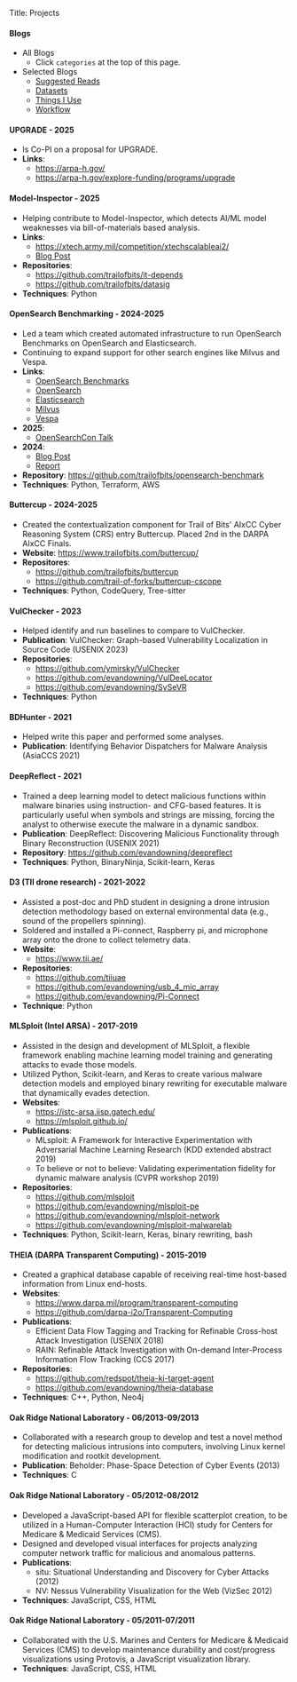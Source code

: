 Title: Projects

#### Blogs

* All Blogs
    * Click `categories` at the top of this page.
* Selected Blogs
    * [Suggested Reads](https://www.evandowning.com/suggested-reads.html)
    * [Datasets](https://www.evandowning.com/datasets.html)
    * [Things I Use](https://www.evandowning.com/things-i-use.html)
    * [Workflow](https://www.evandowning.com/workflow.html)

#### UPGRADE - 2025

* Is Co-PI on a proposal for UPGRADE.
* **Links**:
    * <https://arpa-h.gov/>
    * <https://arpa-h.gov/explore-funding/programs/upgrade>

#### Model-Inspector - 2025

* Helping contribute to Model-Inspector, which detects AI/ML model weaknesses via bill-of-materials based analysis.
* **Links**:
    * <https://xtech.army.mil/competition/xtechscalableai2/>
    * [Blog Post](https://blog.trailofbits.com/2024/02/28/our-response-to-the-us-armys-rfi-on-developing-aibom-tools-2/)
* **Repositories**:
    * <https://github.com/trailofbits/it-depends>
    * <https://github.com/trailofbits/datasig>
* **Techniques**: Python

#### OpenSearch Benchmarking - 2024-2025

* Led a team which created automated infrastructure to run OpenSearch Benchmarks on OpenSearch and Elasticsearch.
* Continuing to expand support for other search engines like Milvus and Vespa.
* **Links**:
    * [OpenSearch Benchmarks](https://github.com/opensearch-project/opensearch-benchmark)
    * [OpenSearch](https://github.com/opensearch-project/OpenSearch)
    * [Elasticsearch](https://github.com/elastic/elasticsearch)
    * [Milvus](https://github.com/milvus-io/milvus)
    * [Vespa](https://github.com/vespa-engine/vespa)
* **2025**:
    * [OpenSearchCon Talk](https://opensearchconna2025.sched.com/event/25Gpj/repeatable-benchmarking-an-exploration-of-opensearch-vs-elasticsearch-evan-downing-trail-of-bits)
* **2024**:
    * [Blog Post](https://blog.trailofbits.com/2025/03/06/benchmarking-opensearch-and-elasticsearch/)
    * [Report](https://github.com/trailofbits/publications/blob/master/reports/OpenSearch-Benchmarking.pdf)
* **Repository**: <https://github.com/trailofbits/opensearch-benchmark>
* **Techniques**: Python, Terraform, AWS

#### Buttercup - 2024-2025

* Created the contextualization component for Trail of Bits' AIxCC Cyber Reasoning System (CRS) entry Buttercup. Placed 2nd in the DARPA AIxCC Finals.
* **Website**: <https://www.trailofbits.com/buttercup/>
* **Repositores**:
    * <https://github.com/trailofbits/buttercup>
    * <https://github.com/trail-of-forks/buttercup-cscope>
* **Techniques**: Python, CodeQuery, Tree-sitter

#### VulChecker - 2023

* Helped identify and run baselines to compare to VulChecker.
* **Publication**: VulChecker: Graph-based Vulnerability Localization in Source Code (USENIX 2023)
* **Repositories**:
    * <https://github.com/ymirsky/VulChecker>
    * <https://github.com/evandowning/VulDeeLocator>
    * <https://github.com/evandowning/SySeVR>
* **Techniques**: Python

#### BDHunter - 2021

* Helped write this paper and performed some analyses.
* **Publication**: Identifying Behavior Dispatchers for Malware Analysis (AsiaCCS 2021)

#### DeepReflect - 2021

* Trained a deep learning model to detect malicious functions within malware binaries using instruction- and CFG-based features. It is particularly useful when symbols and strings are missing, forcing the analyst to otherwise execute the malware in a dynamic sandbox.
* **Publication**: DeepReflect: Discovering Malicious Functionality through Binary Reconstruction (USENIX 2021)
* **Repository**: <https://github.com/evandowning/deepreflect>
* **Techniques**: Python, BinaryNinja, Scikit-learn, Keras

#### D3 (TII drone research) - 2021-2022

* Assisted a post-doc and PhD student in designing a drone intrusion detection methodology based on external environmental data (e.g., sound of the propellers spinning).
* Soldered and installed a Pi-connect, Raspberry pi, and microphone array onto the drone to collect telemetry data.
* **Website**:
    * <https://www.tii.ae/>
* **Repositories**:
    * <https://github.com/tiiuae>
    * <https://github.com/evandowning/usb_4_mic_array>
    * <https://github.com/evandowning/Pi-Connect>
* **Technique**: Python

#### MLSploit (Intel ARSA) - 2017-2019

* Assisted in the design and development of MLSploit, a flexible framework enabling machine learning model training and generating attacks to evade those models.
* Utilized Python, Scikit-learn, and Keras to create various malware detection models and employed binary rewriting for executable malware that dynamically evades detection.
* **Websites**:
    * <https://istc-arsa.iisp.gatech.edu/>
    * <https://mlsploit.github.io/>
* **Publications**:
    * MLsploit: A Framework for Interactive Experimentation with Adversarial Machine Learning Research (KDD extended abstract 2019)
    * To believe or not to believe: Validating experimentation fidelity for dynamic malware analysis (CVPR workshop 2019)
* **Repositories**:
    * <https://github.com/mlsploit>
    * <https://github.com/evandowning/mlsploit-pe>
    * <https://github.com/evandowning/mlsploit-network>
    * <https://github.com/evandowning/mlsploit-malwarelab>
* **Techniques**: Python, Scikit-learn, Keras, binary rewriting, bash

#### THEIA (DARPA Transparent Computing) - 2015-2019

* Created a graphical database capable of receiving real-time host-based information from Linux end-hosts.
* **Websites**:
    * <https://www.darpa.mil/program/transparent-computing>
    * <https://github.com/darpa-i2o/Transparent-Computing>
* **Publications**:
    * Efficient Data Flow Tagging and Tracking for Refinable Cross-host Attack Investigation (USENIX 2018)
    * RAIN: Refinable Attack Investigation with On-demand Inter-Process Information Flow Tracking (CCS 2017)
* **Repositories**:
    * <https://github.com/redspot/theia-ki-target-agent>
    * <https://github.com/evandowning/theia-database>
* **Techniques**: C++, Python, Neo4j

#### Oak Ridge National Laboratory - 06/2013-09/2013

* Collaborated with a research group to develop and test a novel method for detecting malicious intrusions into computers, involving Linux kernel modification and rootkit development.
* **Publication**: Beholder: Phase-Space Detection of Cyber Events (2013)
* **Techniques**: C

#### Oak Ridge National Laboratory - 05/2012-08/2012

* Developed a JavaScript-based API for flexible scatterplot creation, to be utilized in a Human-Computer Interaction (HCI) study for Centers for Medicare & Medicaid Services (CMS).
* Designed and developed visual interfaces for projects analyzing computer network traffic for malicious and anomalous patterns.
* **Publications**:
    * situ: Situational Understanding and Discovery for Cyber Attacks (2012)
    * NV: Nessus Vulnerability Visualization for the Web (VizSec 2012)
* **Techniques**: JavaScript, CSS, HTML

#### Oak Ridge National Laboratory - 05/2011-07/2011

* Collaborated with the U.S. Marines and Centers for Medicare & Medicaid Services (CMS) to develop maintenance durability and cost/progress visualizations using Protovis, a JavaScript visualization library.
* **Techniques**: JavaScript, CSS, HTML
